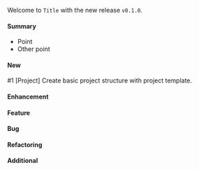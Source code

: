 Welcome to `Title` with the new release `v0.1.0`.



#### Summary
* Point
* Other point



#### New
#1 [Project] Create basic project structure with project template.



#### Enhancement



#### Feature



#### Bug



#### Refactoring



#### Additional



[//]: # (Issues which will be integrated in this release)
